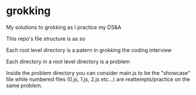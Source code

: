 # grokking
My solutions to grokking as I practice my DS&amp;A

This repo's file structure is as so

Each root level directory is a patern in grokking the coding interview

Each directory in a root level directory is a problem

Inside the problem directory you can consider main.js to be the "showcase" file while numbered files (0.js, 1.js, 2.js etc...) are reattempts/practice on the same problem. 

